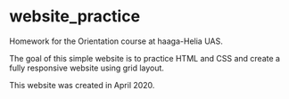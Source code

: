 # website_practice

Homework for the Orientation course at haaga-Helia UAS.

The goal of this simple website is to practice HTML and CSS and create a fully responsive website using grid layout.

This website was created in April 2020.